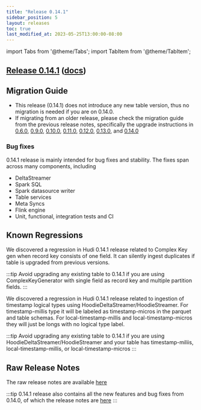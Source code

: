 ```yaml
---
title: "Release 0.14.1"
sidebar_position: 5
layout: releases
toc: true
last_modified_at: 2023-05-25T13:00:00-08:00
---
```

import Tabs from '@theme/Tabs';
import TabItem from '@theme/TabItem';

## [Release 0.14.1](https://github.com/apache/hudi/releases/tag/release-0.14.1) ([docs](/docs/quick-start-guide))

## Migration Guide

* This release (0.14.1) does not introduce any new table version, thus no migration is needed if you are on 0.14.0.
* If migrating from an older release, please check the migration guide from the previous release notes, specifically
  the upgrade instructions in [0.6.0](/releases/release-0.6.0),
  [0.9.0](/releases/release-0.9.0), [0.10.0](/releases/release-0.10.0),
  [0.11.0](/releases/release-0.11.0), [0.12.0](/releases/release-0.12.0), [0.13.0](/releases/release-0.13.0), and
  [0.14.0](/releases/release-0.14.0)

### Bug fixes

0.14.1 release is mainly intended for bug fixes and stability. The fixes span across many components, including

* DeltaStreamer
* Spark SQL
* Spark datasource writer
* Table services
* Meta Syncs
* Flink engine
* Unit, functional, integration tests and CI

## Known Regressions
We discovered a regression in Hudi 0.14.1 release related to Complex Key gen when record key consists of one field. 
It can silently ingest duplicates if table is upgraded from previous versions.

:::tip
Avoid upgrading any existing table to 0.14.1 if you are using ComplexKeyGenerator with single field as record key and multiple partition fields.
:::

We discovered a regression in Hudi 0.14.1 release related to ingestion of timestamp logical types using HoodieDeltaStreamer/HoodieStreamer.
For timestamp-millis type it will be labeled as timestamp-micros in the parquet and table schemas. For local-timestamp-millis and local-timestamp-micros
they will just be longs with no logical type label.

:::tip
Avoid upgrading any existing table to 0.14.1 if you are using HoodieDeltaStreamer/HoodieStreamer and your table has timestamp-miliis, local-timestamp-millis, or local-timestamp-micros
:::

## Raw Release Notes

The raw release notes are available [here](https://issues.apache.org/jira/secure/ReleaseNote.jspa?projectId=12322822&version=12353493)

:::tip
0.14.1 release also contains all the new features and bug fixes from 0.14.0, of which the release notes are [here](/releases/release-0.14.0)
:::
